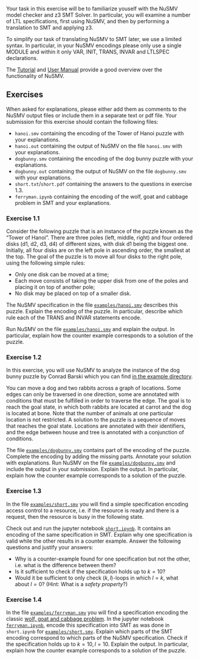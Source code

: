 Your task in this exercise will be to familiarize youself with the NuSMV model checker and z3 SMT Solver. In particular, you will examine a number of LTL specifications, first using NuSMV, and then by performing a translation to SMT and applying z3.

To simplify our task of translating NuSMV to SMT later, we use a limited syntax. In particular, in your NuSMV encodings please only use a single MODULE and within it only VAR, INIT, TRANS, INVAR and LTLSPEC declarations.

The [Tutorial](https://nusmv.fbk.eu/tutorial/v26/tutorial.pdf) and [User Manual](https://nusmv.fbk.eu/userman/v26/nusmv.pdf) provide a good overview over the functionality of NuSMV.

## Exercises

When asked for explanations, please either add them as comments to the NuSMV output files or include them in a separate text or pdf file. Your submission for this exercise should contain the following files:
- `hanoi.smv` containing the encoding of the Tower of Hanoi puzzle with your explanations.
- `hanoi.out` containing the output of NuSMV on the file `hanoi.smv` with your explanations.
- `dogbunny.smv` containing the encoding of the dog bunny puzzle with your explanations.
- `dogbunny.out` containing the output of NuSMV on the file `dogbunny.smv` with your explanations.
- `short.txt`/`short.pdf` containing the answers to the questions in exercise 1.3.
- `ferryman.ipynb` containing the encoding of the wolf, goat and cabbage problem in SMT and your explanations.

### Exercise 1.1

Consider the following puzzle that is an instance of the puzzle known as the “Tower of Hanoi”. There are three poles (left, middle, right) and four ordered disks (d1, d2, d3, d4) of different sizes, with disk d1 being the biggest one. Initially, all four disks are on the left pole in ascending order, the smallest at the top. The goal of the puzzle is to move all four disks to the right pole, using
the following simple rules:
- Only one disk can be moved at a time;
- Each move consists of taking the upper disk from one of the poles and placing it on top of another
pole;
- No disk may be placed on top of a smaller disk.

The NuSMV specification in the file [`examples/hanoi.smv`](examples/hanoi.smv) describes this puzzle. Explain the encoding of the puzzle. In particular, describe which rule each of the TRANS and INVAR statements encode.

Run NuSMV on the file [`examples/hanoi.smv`](examples/hanoi.smv) and explain the output. In particular, explain how the counter example corresponds to a solution of the puzzle.

### Exercise 1.2

In this exercise, you will use NuSMV to analyze the instance of the dog bunny puzzle by Conrad Barski which you can find [in the example directory](examples/dogbunnypuzzle-annotated.pdf).

You can move a dog and two rabbits across a graph of locations. Some edges can only be traversed in one direction, some are annotated with conditions that must be fulfilled in order to traverse the edge. The goal is to reach the goal state, in which both rabbits are located at carrot and the dog is located at bone. Note that the number of animals at one particular location is not restricted. A solution to the
puzzle is a sequence of moves that reaches the goal state. Locations
are annotated with their identifiers, and the edge between house and tree is annotated with a conjunction of conditions.

The file [`examples/dogbunny.smv`](examples/dogbunny.smv) contains part of the encoding of the puzzle. Complete the encoding by adding the missing parts. Annotate your solution with explanations. Run NuSMV on the file [`examples/dogbunny.smv`](examples/dogbunny.smv) and include the output in your submission. Explain the output. In particular, explain how the counter example corresponds to a solution of the puzzle.

### Exercise 1.3

In the file [`examples/short.smv`](examples/short.smv) you will find a simple specification encoding access control to a resource, i.e. if the resource is ready and there is a request, then the resource is busy in the following state.

Check out and run the jupyter notebook [`short.ipynb`](short.ipynb). It contains an encoding of the same specification in SMT. Explain why one specification is valid while the other results in a counter example. Answer the following questions and justify your answers:
- Why is a counter-example found for one specification but not the other, i.e. what is the difference between them?
- Is it sufficient to check if the specification holds up to $k=10$?
- Would it be sufficient to only check $(k, l)$-loops in which $l=k$, what about $l=0$? (Hint: What is a _safety property_?)

### Exercise 1.4

In the file [`examples/ferryman.smv`](examples/ferryman.smv) you will find a specification encoding the classic [wolf, goat and cabbage problem](https://en.wikipedia.org/wiki/Wolf,_goat_and_cabbage_problem). In the jupyter notebook [`ferryman.ipynb`](ferryman.ipynb), encode this specification into SMT as was done in `short.ipynb` for [`examples/short.smv`](examples/short.smv). Explain which parts of the SMT encoding correspond to which parts of the NuSMV specification. Check if the specification holds up to $k=10, l=10$. Explain the output. In particular, explain how the counter example corresponds to a solution of the puzzle.
